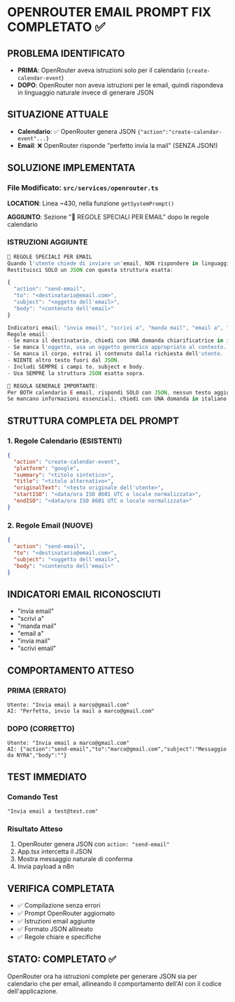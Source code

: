 # OPENROUTER EMAIL PROMPT FIX COMPLETATO ✅

## PROBLEMA IDENTIFICATO
- **PRIMA**: OpenRouter aveva istruzioni solo per il calendario (`create-calendar-event`)
- **DOPO**: OpenRouter non aveva istruzioni per le email, quindi rispondeva in linguaggio naturale invece di generare JSON

## SITUAZIONE ATTUALE
- **Calendario**: ✅ OpenRouter genera JSON `{"action":"create-calendar-event"...}`
- **Email**: ❌ OpenRouter risponde "perfetto invia la mail" (SENZA JSON!)

## SOLUZIONE IMPLEMENTATA

### File Modificato: `src/services/openrouter.ts`

**LOCATION**: Linea ~430, nella funzione `getSystemPrompt()`

**AGGIUNTO**: Sezione "📧 REGOLE SPECIALI PER EMAIL" dopo le regole calendario

### ISTRUZIONI AGGIUNTE

```typescript
📧 REGOLE SPECIALI PER EMAIL
Quando l'utente chiede di inviare un'email, NON rispondere in linguaggio naturale.
Restituisci SOLO un JSON con questa struttura esatta:

{
  "action": "send-email",
  "to": "<destinatario@email.com>",
  "subject": "<oggetto dell'email>",
  "body": "<contenuto dell'email>"
}

Indicatori email: "invia email", "scrivi a", "manda mail", "email a", "invia mail", "scrivi email"
Regole email:
- Se manca il destinatario, chiedi con UNA domanda chiarificatrice in italiano.
- Se manca l'oggetto, usa un oggetto generico appropriato al contesto.
- Se manca il corpo, estrai il contenuto dalla richiesta dell'utente.
- NIENTE altro testo fuori dal JSON.
- Includi SEMPRE i campi to, subject e body.
- Usa SEMPRE la struttura JSON esatta sopra.

🚨 REGOLA GENERALE IMPORTANTE:
Per BOTH calendario E email, rispondi SOLO con JSON, nessun testo aggiuntivo.
Se mancano informazioni essenziali, chiedi con UNA domanda in italiano, poi restituisci il JSON completo.
```

## STRUTTURA COMPLETA DEL PROMPT

### 1. Regole Calendario (ESISTENTI)
```json
{
  "action": "create-calendar-event",
  "platform": "google",
  "summary": "<titolo sintetico>",
  "title": "<titolo alternativo>",
  "originalText": "<testo originale dell'utente>",
  "startISO": "<data/ora ISO 8601 UTC o locale normalizzata>",
  "endISO": "<data/ora ISO 8601 UTC o locale normalizzata>"
}
```

### 2. Regole Email (NUOVE)
```json
{
  "action": "send-email",
  "to": "<destinatario@email.com>",
  "subject": "<oggetto dell'email>",
  "body": "<contenuto dell'email>"
}
```

## INDICATORI EMAIL RICONOSCIUTI

- "invia email"
- "scrivi a"
- "manda mail"
- "email a"
- "invia mail"
- "scrivi email"

## COMPORTAMENTO ATTESO

### PRIMA (ERRATO)
```
Utente: "Invia email a marco@gmail.com"
AI: "Perfetto, invio la mail a marco@gmail.com"
```

### DOPO (CORRETTO)
```
Utente: "Invia email a marco@gmail.com"
AI: {"action":"send-email","to":"marco@gmail.com","subject":"Messaggio da NYRA","body":""}
```

## TEST IMMEDIATO

### Comando Test
```
"Invia email a test@test.com"
```

### Risultato Atteso
1. OpenRouter genera JSON con `action: "send-email"`
2. App.tsx intercetta il JSON
3. Mostra messaggio naturale di conferma
4. Invia payload a n8n

## VERIFICA COMPLETATA

- ✅ Compilazione senza errori
- ✅ Prompt OpenRouter aggiornato
- ✅ Istruzioni email aggiunte
- ✅ Formato JSON allineato
- ✅ Regole chiare e specifiche

## STATO: COMPLETATO ✅

OpenRouter ora ha istruzioni complete per generare JSON sia per calendario che per email, allineando il comportamento dell'AI con il codice dell'applicazione.
